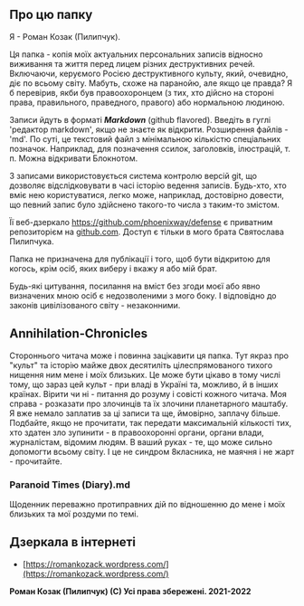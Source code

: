 ## Про цю папку

Я - Роман Козак (Пилипчук).  

Ця папка - копія моїх актуальних персональних записів відносно виживання та життя перед лицем різних деструктивних речей. Включаючи, керуємого Росією деструктивного культу, який, очевидно, діє по всьому світу. Мабуть, схоже на паранойю, але якщо це правда? Я б перевірив, якби був правоохоронцем (з тих, хто дійсно на стороні права, правильного, праведного, правого) або нормальною людиною.

Записи йдуть в форматі ***Markdown*** (github flavored). Введіть в гуглі 'редактор markdown', якщо не знаєте як відкрити. Розширення файлів - 'md'. По суті, це текстовий файл з мінімальною кількістю спеціальних позначок. Наприклад, для позначення ссилок, заголовків, ілюстрацій, т. п. Можна відкривати Блокнотом.  

З записами використовується система контролю версій git, що дозволяє відслідковувати в часі історію ведення записів. Будь-хто, хто вміє нею користуватися, легко може, наприклад, достовірно довести, що певний запис було здійснено такого-то числа з таким-то змістом.  

Її веб-дзеркало https://github.com/phoenixway/defense є приватним репозиторієм на [github.com](github.com). Доступ є тільки в мого брата Святослава Пилипчука.  

Папка не призначена для публікації і того, щоб бути відкритою для когось, крім осіб, яких виберу і вкажу я або мій брат.  

Будь-які цитування, посилання на вміст без згоди моєї або явно визначених мною осіб є недозволеними з мого боку. І відповідно до законів цивілізованого світу - незаконними.  

## Annihilation-Chronicles

Стороннього читача може і повинна зацікавити ця папка. Тут якраз про "культ" та історію майже двох десятиліть цілеспрямованого тихого нищення ним мене і моїх близьких. Це може бути цікаво в тому числі тому, що зараз цей культ - при владі в Україні та, можливо, й в інших країнах.
Вірити чи ні - питання до розуму і совісті кожного читача. Моя справа - розказати про злочинців та їх злочини планетарного маштабу. Я вже немало заплатив за ці записи та ще, ймовірно, заплачу більше. Подбайте, якщо не прочитати, так передати максимальній кількості тих, хто здатен зло зупинити - в правоохоронні органи, органи влади, журналістам, відомим людям.
В ваший руках - те, що може сильно допомогти всьому світу. І це не синдром 8класника, не маячня і не жарт - прочитайте.

### Paranoid Times (Diary).md

Щоденник переважно протиправних дій по відношенню до мене і моїх близьких та мої роздуми по темі. 

## Дзеркала в інтернеті

- [https://romankozack.wordpress.com/](https://romankozack.wordpress.com/)

**Роман Козак (Пилипчук) (С) Усі права збережені. 2021-2022**
